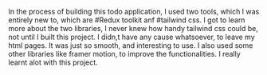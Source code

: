 In the process of building this todo application, I used two tools, which I was entirely new to, which are #Redux toolkit anf #tailwind css. I got to learn more about the two libraries, I never knew how handy tailwind css could be, not until I built this project. I didn,t have any cause whatsoever, to leave my html pages. It was just so smooth, and interesting to use. I also used some other libraries like framer motion, to improve the functionalities.
I really learnt alot with this project.